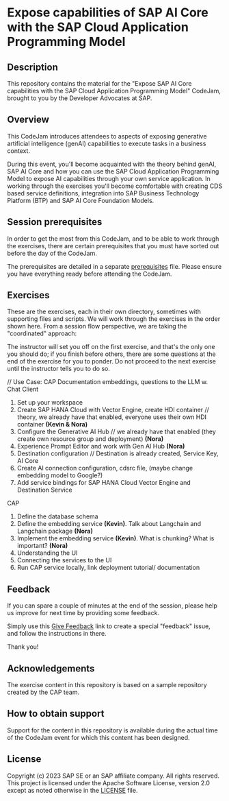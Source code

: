 # Expose capabilities of SAP AI Core with the SAP Cloud Application Programming Model

## Description

This repository contains the material for the "Expose SAP AI Core capabilities with the SAP Cloud Application Programming Model" CodeJam, brought to you by the Developer Advocates at SAP.

## Overview

This CodeJam introduces attendees to aspects of exposing generative artificial intelligence (genAI) capabilities to execute tasks in a business context.

During this event, you'll become acquainted with the theory behind genAI, SAP AI Core and how you can use the SAP Cloud Application Programming Model to expose AI capabilities through your own service application.
In working through the exercises you'll become comfortable with creating CDS based service definitions, integration into SAP Business Technology Platform (BTP) and SAP AI Core Foundation Models.

## Session prerequisites

In order to get the most from this CodeJam, and to be able to work through the exercises, there are certain prerequisites that you must have sorted out before the day of the CodeJam.

The prerequisites are detailed in a separate [prerequisites](prerequisites.md) file. Please ensure you have everything ready before attending the CodeJam.

## Exercises

These are the exercises, each in their own directory, sometimes with supporting files and scripts. We will work through the exercises in the order shown here. From a session flow perspective, we are taking the "coordinated" approach:

The instructor will set you off on the first exercise, and that's the only one you should do; if you finish before others, there are some questions at the end of the exercise for you to ponder. Do not proceed to the next exercise until the instructor tells you to do so.

// Use Case: CAP Documentation embeddings, questions to the LLM w. Chat Client
1. Set up your workspace
1. Create SAP HANA Cloud with Vector Engine, create HDI container // theory, we already have that enabled, everyone uses their own HDI container **(Kevin & Nora)**
1. Configure the Generative AI Hub // we already have that enabled (they create own resource group and deployment) **(Nora)**
1. Experience Prompt Editor and work with Gen AI Hub **(Nora)**
1. Destination configuration // Destination is already created, Service Key, AI Core
1. Create AI connection configuration, cdsrc file, (maybe change embedding model to Google?)
1. Add service bindings for SAP HANA Cloud Vector Engine and Destination Service

CAP
1. Define the database schema
1. Define the embedding service **(Kevin)**. Talk about Langchain and Langchain package **(Nora)**
1. Implement the embedding service **(Kevin)**. What is chunking? What is important?  **(Nora)**
1. Understanding the UI
1. Connecting the services to the UI
1. Run CAP service locally, link deployment tutorial/ documentation

## Feedback

If you can spare a couple of minutes at the end of the session, please help us improve for next time by providing some feedback.

Simply use this [Give Feedback](https://github.com/SAP-samples/codejam-cap-llm/issues/new?assignees=&labels=feedback&template=session-feedback-template.md&title=Session%20Feedback) link to create a special "feedback" issue, and follow the instructions in there.

Thank you!

## Acknowledgements

The exercise content in this repository is based on a sample repository created by the CAP team.

## How to obtain support

Support for the content in this repository is available during the actual time of the CodeJam event for which this content has been designed.

## License

Copyright (c) 2023 SAP SE or an SAP affiliate company. All rights reserved. This project is licensed under the Apache Software License, version 2.0 except as noted otherwise in the [LICENSE](LICENSE) file.

